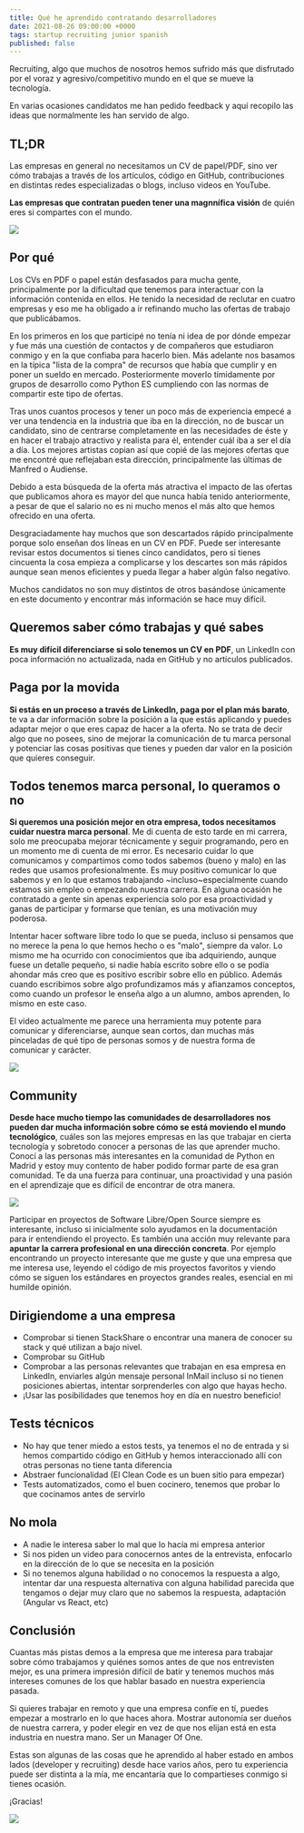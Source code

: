 ```yaml
---
title: Qué he aprendido contratando desarrolladores
date: 2021-08-26 09:00:00 +0000
tags: startup recruiting junior spanish
published: false
---
```


Recruiting, algo que muchos de nosotros hemos sufrido más que disfrutado por el voraz y
agresivo/competitivo mundo en el que se mueve la tecnología.

En varias ocasiones candidatos me han pedido feedback y aquí recopilo las ideas que normalmente
les han servido de algo.

## TL;DR

Las empresas en general no necesitamos un CV de papel/PDF, sino ver cómo trabajas a través de los artículos, código en GitHub,
contribuciones en distintas redes especializadas o blogs, incluso videos en YouTube.

**Las empresas que contratan pueden tener una magnnífica visión** de quién eres si compartes con el mundo.

![](https://media.giphy.com/media/26n6WywJyh39n1pBu/giphy.gif)

## Por qué

Los CVs en PDF o papel están desfasados para mucha gente, principalmente por la dificultad que tenemos para interactuar con la información
contenida en ellos. He tenido la necesidad de reclutar en cuatro empresas y eso me ha obligado a ir refinando mucho
las ofertas de trabajo que publicábamos.

En los primeros en los que participé no tenía ni idea de por dónde empezar y fue más una cuestión de contactos y de compañeros
que estudiaron conmigo y en la que confiaba para hacerlo bien. Más adelante nos basamos en la típica
"lista de la compra" de recursos que había que cumplir y en poner un sueldo en mercado. Posteriormente moverlo tímidamente
por grupos de desarrollo como Python ES cumpliendo con las normas de compartir este tipo de ofertas.

Tras unos cuantos procesos y tener un poco más de experiencia empecé a ver una tendencia en la industria que iba en la dirección, no de buscar un
candidato, sino de centrarse completamente en las necesidades de éste y en hacer el trabajo atractivo y realista para él, entender cuál iba a ser el día a
día. Los mejores artistas copian así que copié de las mejores ofertas que me encontré que reflejaban esta dirección, principalmente las últimas de Manfred o Audiense.

Debido a esta búsqueda de la oferta más atractiva el impacto de las ofertas que publicamos ahora es mayor del que nunca había tenido anteriormente, a pesar
de que el salario no es ni mucho menos el más alto que hemos ofrecido en una oferta.

Desgraciadamente hay muchos que son descartados rápido principalmente porque
solo enseñan dos líneas en un CV en PDF. Puede ser interesante revisar estos documentos si tienes cinco candidatos, pero si tienes cincuenta la cosa empieza a
complicarse y los descartes son más rápidos aunque sean menos eficientes y pueda llegar a haber algún falso negativo.

Muchos candidatos no son muy distintos de otros basándose únicamente en este documento y encontrar más información se hace muy difícil.

## Queremos saber cómo trabajas y qué sabes

**Es muy difícil diferenciarse si solo tenemos un CV en PDF**, un LinkedIn con poca información no actualizada, nada en GitHub y no artículos publicados.

## Paga por la movida

**Si estás en un proceso a través de LinkedIn, paga por el plan más barato**, te va a dar información sobre la posición a la que estás aplicando y puedes adaptar mejor o que eres capaz de hacer a la oferta. No se trata de decir algo que no posees, sino de mejorar la comunicación de tu marca personal y potenciar las cosas positivas que tienes y pueden dar valor en la posición que quieres conseguir.

## Todos tenemos marca personal, lo queramos o no

**Si queremos una posición mejor en otra empresa, todos necesitamos cuidar nuestra marca personal**. Me di cuenta de esto tarde en mi carrera, solo me preocupaba mejorar técnicamente y seguir programando, pero en un momento me di cuenta de mi error. Es necesario cuidar lo que comunicamos y compartimos como todos sabemos (bueno y malo) en las redes que usamos profesionalmente. Es muy positivo comunicar lo que sabemos y en lo que estamos trabajando ~incluso~especialmente cuando estamos sin empleo o empezando nuestra carrera. En alguna ocasión he contratado a gente sin apenas experiencia solo por esa proactividad y ganas de participar y formarse que tenían, es una motivación muy poderosa.

Intentar hacer software libre todo lo que se pueda, incluso si pensamos que no merece la pena lo que hemos hecho o es "malo", siempre da valor. Lo mismo me ha ocurrido con conocimientos que iba adquiriendo, aunque fuese un detalle pequeño, si nadie había escrito sobre ello o se podía ahondar más creo que es positivo escribir sobre ello en público. Además cuando escribimos sobre algo profundizamos más y afianzamos conceptos, como cuando un profesor le enseña algo a un alumno, ambos aprenden, lo mismo en este caso.

El video actualmente me parece una herramienta muy potente para comunicar y diferenciarse, aunque sean cortos, dan muchas más pinceladas de qué tipo de personas somos y de nuestra forma de comunicar y carácter.

![](https://media.giphy.com/media/hsgN8oRJ7kjXf6JRih/giphy.gif)

## Community

**Desde hace mucho tiempo las comunidades de desarrolladores nos pueden dar mucha información sobre cómo se está moviendo el mundo tecnológico**, cuáles son las mejores empresas en las que trabajar en cierta tecnología y sobretodo conocer a personas de las que aprender mucho. Conocí a las personas más interesantes en la comunidad de Python en Madrid y estoy muy contento de haber podido formar parte de esa gran comunidad. Te da una fuerza para continuar, una proactividad y una pasión en el aprendizaje que es difícil de encontrar de otra manera.

![](https://media.giphy.com/media/zPOErRpLtHWbm/giphy.gif)

Participar en proyectos de Software Libre/Open Source siempre es interesante, incluso si inicialmente solo ayudamos en la documentación para ir entendiendo el proyecto. Es también una acción muy relevante para **apuntar la carrera profesional en una dirección concreta**. Por ejemplo encontrando un proyecto interesante que me guste y que una empresa que me interesa use, leyendo el código de mis proyectos favoritos y viendo cómo se siguen los estándares en proyectos grandes reales, esencial en mi humilde opinión.

## Dirigiendome a una empresa

- Comprobar si tienen StackShare o encontrar una manera de conocer su stack y qué utilizan a bajo nivel.
- Comprobar su GitHub
- Comprobar a las personas relevantes que trabajan en esa empresa en LinkedIn, enviarles algún mensaje personal InMail incluso si no tienen posiciones abiertas, intentar sorprenderles con algo que hayas hecho.
- ¡Usar las posibilidades que tenemos hoy en día en nuestro beneficio!

## Tests técnicos

- No hay que tener miedo a estos tests, ya tenemos el no de entrada y si hemos compartido código en GitHub y hemos interaccionado allí con otras personas no tiene tanta diferencia
- Abstraer funcionalidad (El Clean Code es un buen sitio para empezar)
- Tests automatizados, como el buen cocinero, tenemos que probar lo que cocinamos antes de servirlo

## No mola

- A nadie le interesa saber lo mal que lo hacía mi empresa anterior
- Si nos piden un video para conocernos antes de la entrevista, enfocarlo en la dirección de lo que se necesita en la posición
- Si no tenemos alguna habilidad o no conocemos la respuesta a algo, intentar dar una respuesta alternativa con alguna habilidad parecida que tengamos o dejar muy claro que no sabemos la respuesta, adaptación (Angular vs React, etc)

## Conclusión

Cuantas más pistas demos a la empresa que me interesa para trabajar sobre cómo trabajamos y quiénes somos antes de que nos entrevisten mejor, es una primera impresión difícil de batir y tenemos muchos más intereses comunes de los que hablar basado en nuestra experiencia pasada.

Si quieres trabajar en remoto y que una empresa confíe en tí, puedes empezar a mostrarlo en lo que haces ahora. Mostrar autonomía ser dueños de nuestra carrera, y poder elegir en vez de que nos elijan está en esta industria en nuestra mano. Ser un Manager Of One.

Estas son algunas de las cosas que he aprendido al haber estado en ambos lados (developer y recruiting) desde hace varios años, pero tu experiencia puede ser distinta a la mía, me encantaría que lo compartieses conmigo si tienes ocasión.

¡Gracias!

![](https://media.giphy.com/media/jpoDZOyEg38F4cFFMi/giphy.gif)
